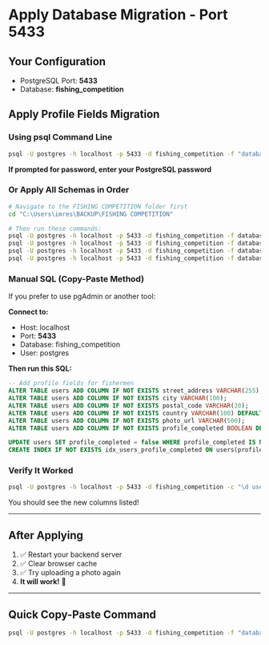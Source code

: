 # Apply Database Migration - Port 5433

## Your Configuration
- PostgreSQL Port: **5433**
- Database: **fishing_competition**

## Apply Profile Fields Migration

### Using psql Command Line

```bash
psql -U postgres -h localhost -p 5433 -d fishing_competition -f "database/add-profile-fields.sql"
```

**If prompted for password, enter your PostgreSQL password**

### Or Apply All Schemas in Order

```bash
# Navigate to the FISHING COMPETITION folder first
cd "C:\Users\imres\BACKUP\FISHING COMPETITION"

# Then run these commands:
psql -U postgres -h localhost -p 5433 -d fishing_competition -f database/schema.sql
psql -U postgres -h localhost -p 5433 -d fishing_competition -f database/auth_schema.sql
psql -U postgres -h localhost -p 5433 -d fishing_competition -f database/add-profile-fields.sql
psql -U postgres -h localhost -p 5433 -d fishing_competition -f database/user-profile-registration-schema.sql
```

### Manual SQL (Copy-Paste Method)

If you prefer to use pgAdmin or another tool:

**Connect to:**
- Host: localhost
- Port: **5433**
- Database: fishing_competition
- User: postgres

**Then run this SQL:**

```sql
-- Add profile fields for fishermen
ALTER TABLE users ADD COLUMN IF NOT EXISTS street_address VARCHAR(255);
ALTER TABLE users ADD COLUMN IF NOT EXISTS city VARCHAR(100);
ALTER TABLE users ADD COLUMN IF NOT EXISTS postal_code VARCHAR(20);
ALTER TABLE users ADD COLUMN IF NOT EXISTS country VARCHAR(100) DEFAULT 'Hungary';
ALTER TABLE users ADD COLUMN IF NOT EXISTS photo_url VARCHAR(500);
ALTER TABLE users ADD COLUMN IF NOT EXISTS profile_completed BOOLEAN DEFAULT false;

UPDATE users SET profile_completed = false WHERE profile_completed IS NULL;
CREATE INDEX IF NOT EXISTS idx_users_profile_completed ON users(profile_completed);
```

### Verify It Worked

```bash
psql -U postgres -h localhost -p 5433 -d fishing_competition -c "\d users"
```

You should see the new columns listed!

---

## After Applying

1. ✅ Restart your backend server
2. ✅ Clear browser cache
3. ✅ Try uploading a photo again
4. **It will work!** 🎉

---

## Quick Copy-Paste Command

```bash
psql -U postgres -h localhost -p 5433 -d fishing_competition -f "database/add-profile-fields.sql"
```

